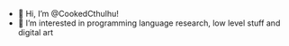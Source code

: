 - 👋 Hi, I’m @CookedCthulhu!
- 👀 I’m interested in programming language research, low level stuff and digital art
